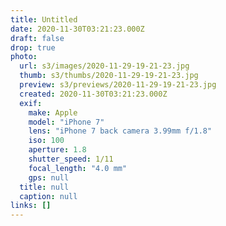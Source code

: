 ```yaml
---
title: Untitled
date: 2020-11-30T03:21:23.000Z
draft: false
drop: true
photo:
  url: s3/images/2020-11-29-19-21-23.jpg
  thumb: s3/thumbs/2020-11-29-19-21-23.jpg
  preview: s3/previews/2020-11-29-19-21-23.jpg
  created: 2020-11-30T03:21:23.000Z
  exif:
    make: Apple
    model: "iPhone 7"
    lens: "iPhone 7 back camera 3.99mm f/1.8"
    iso: 100
    aperture: 1.8
    shutter_speed: 1/11
    focal_length: "4.0 mm"
    gps: null
  title: null
  caption: null
links: []
---
```


